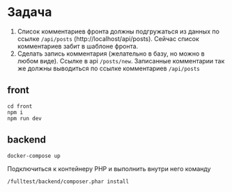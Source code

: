 # Задача

1. Список комментариев фронта должны подгружаться из данных по ссылке `/api/posts` (http://localhost/api/posts). Сейчас список комментариев забит в шаблоне фронта.
2. Сделать запись комментария (желательно в базу, но можно в любом виде). Ссылке в api `/posts/new`. Записанные комментарии так же должны выводиться по ссылке комментариев `/api/posts`

## front
```
cd front
npm i
npm run dev
```

## backend
```
docker-compose up
```
Подключиться к контейнеру PHP и выполнить внутри него команду
```
/fulltest/backend/composer.phar install
```


